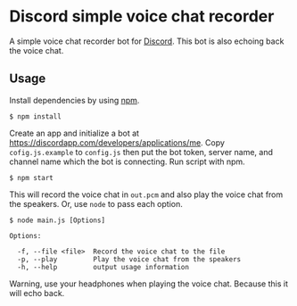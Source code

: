 Discord simple voice chat recorder
==================================

A simple voice chat recorder bot for [Discord](https://discordapp.com/).
This bot is also echoing back the voice chat.

Usage
-----

Install dependencies by using [npm](https://www.npmjs.com/).

    $ npm install

Create an app and initialize a bot at <https://discordapp.com/developers/applications/me>.
Copy `cofig.js.example` to `config.js` then put the bot token, server name, and channel name which the bot is connecting.
Run script with npm.

    $ npm start

This will record the voice chat in `out.pcm` and also play the voice chat from the speakers.
Or, use `node` to pass each option.

    $ node main.js [Options]
    
    Options:
    
      -f, --file <file>  Record the voice chat to the file
      -p, --play         Play the voice chat from the speakers
      -h, --help         output usage information

Warning, use your headphones when playing the voice chat. Because this it will echo back.
